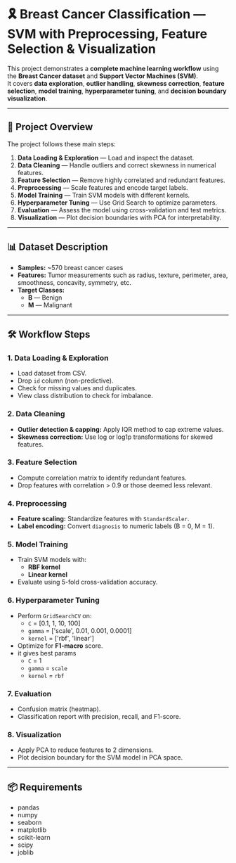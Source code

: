 # 🎗️ Breast Cancer Classification — SVM with Preprocessing, Feature Selection & Visualization

This project demonstrates a **complete machine learning workflow** using the **Breast Cancer dataset** and **Support Vector Machines (SVM)**.  
It covers **data exploration**, **outlier handling**, **skewness correction**, **feature selection**, **model training**, **hyperparameter tuning**, and **decision boundary visualization**.

---

## 📂 Project Overview
The project follows these main steps:
1. **Data Loading & Exploration** — Load and inspect the dataset.
2. **Data Cleaning** — Handle outliers and correct skewness in numerical features.
3. **Feature Selection** — Remove highly correlated and redundant features.
4. **Preprocessing** — Scale features and encode target labels.
5. **Model Training** — Train SVM models with different kernels.
6. **Hyperparameter Tuning** — Use Grid Search to optimize parameters.
7. **Evaluation** — Assess the model using cross-validation and test metrics.
8. **Visualization** — Plot decision boundaries with PCA for interpretability.

---

## 📊 Dataset Description
- **Samples:** ~570 breast cancer cases  
- **Features:** Tumor measurements such as radius, texture, perimeter, area, smoothness, concavity, symmetry, etc.  
- **Target Classes:**  
  - **B** — Benign  
  - **M** — Malignant  

---

## 🛠️ Workflow Steps

### 1. Data Loading & Exploration
- Load dataset from CSV.
- Drop `id` column (non-predictive).
- Check for missing values and duplicates.
- View class distribution to check for imbalance.

### 2. Data Cleaning
- **Outlier detection & capping:** Apply IQR method to cap extreme values.
- **Skewness correction:** Use log or log1p transformations for skewed features.

### 3. Feature Selection
- Compute correlation matrix to identify redundant features.
- Drop features with correlation > 0.9 or those deemed less relevant.

### 4. Preprocessing
- **Feature scaling:** Standardize features with `StandardScaler`.
- **Label encoding:** Convert `diagnosis` to numeric labels (B = 0, M = 1).

### 5. Model Training
- Train SVM models with:
  - **RBF kernel**
  - **Linear kernel**
- Evaluate using 5-fold cross-validation accuracy.

### 6. Hyperparameter Tuning
- Perform `GridSearchCV` on:
  - `C` = [0.1, 1, 10, 100]
  - `gamma` = ['scale', 0.01, 0.001, 0.0001]
  - `kernel` = ['rbf', 'linear']
- Optimize for **F1-macro** score.
- it gives best params 
  - `C` = 1
  - `gamma` = `scale`
  - `kernel` = `rbf`

### 7. Evaluation
- Confusion matrix (heatmap).
- Classification report with precision, recall, and F1-score.

### 8. Visualization
- Apply PCA to reduce features to 2 dimensions.
- Plot decision boundary for the SVM model in PCA space.

---

## 📦 Requirements
- pandas
- numpy
- seaborn
- matplotlib
- scikit-learn
- scipy
- joblib